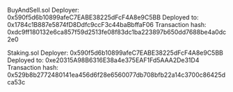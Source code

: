 
BuyAndSell.sol
Deployer: 0x590f5d6b10899afeC7EABE38225dFcF4A8e9C5BB
Deployed to: 0x1784c1B887e5874fD8Ddfc9ccF3c44baBbffaF06
Transaction hash: 0xdc9ff180132e6ca857f59d2513fe08f83dc1ba223897b650dd7688be4a0dc2e0

Staking.sol
Deployer: 0x590f5d6b10899afeC7EABE38225dFcF4A8e9C5BB
Deployed to: 0xe20315A98B6316E38a4e375EAF1Fd5AAA2De31D4
Transaction hash: 0x529b8b2772480141ea456d6f28e6560077db708bfb22a14c3700c86425dca53c

